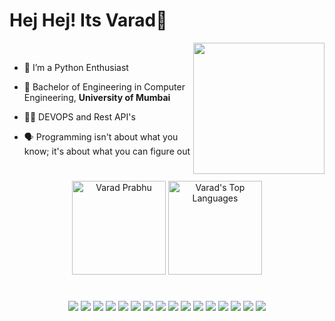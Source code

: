 <h1>Hej Hej! Its Varad👋</h1>
<div class= "container">
<img align="Right" src="https://user-images.githubusercontent.com/38029772/143664484-824a3a01-8652-46e2-8c26-3758f0f64e51.png" style="height: 210px;">
<br>

- 🧠 I’m a Python Enthusiast
  
- 🏫 Bachelor of Engineering in Computer Engineering, <b>University of Mumbai</b>

- 👨‍💻 DEVOPS and Rest API's
  
- 🗣️ Programming isn't about what you know; it's about what you can figure out 

</div>

#

<div class="container" align="center">
<img src="https://github-readme-stats.vercel.app/api?username=VAxRAxD&theme=algolia&show_icons=true&count_private=true&include_all_commits=true&hide=stars" alt="Varad Prabhu" style="height: 150px;" />
<img src="https://github-readme-stats.vercel.app/api/top-langs/?username=VAxRAxD&layout=compact&theme=algolia&hide_langs_below=1" alt="Varad's Top Languages" style="height: 150px"/>
</div>

#
<div class="container" align="center">
<img src="https://img.shields.io/badge/Python-3776AB?style=for-the-badge&logo=python&logoColor=white" />
<img src="https://img.shields.io/badge/Django-092E20?style=for-the-badge&logo=django&logoColor=white" />
<img src="https://img.shields.io/badge/django%20rest-ff1709?style=for-the-badge&logo=django&logoColor=white" />
<img src="https://img.shields.io/badge/opencv-%23white.svg?style=for-the-badge&logo=opencv&logoColor=white" />
<img src="https://img.shields.io/badge/Postman-FF6C37?style=for-the-badge&logo=Postman&logoColor=white" />
<img src="https://img.shields.io/badge/MySQL-005C84?style=for-the-badge&logo=mysql&logoColor=white" />
<img src="https://img.shields.io/badge/SQLite-07405E?style=for-the-badge&logo=sqlite&logoColor=white" />
<img src="https://img.shields.io/badge/redis-CC0000.svg?&style=for-the-badge&logo=redis&logoColor=white" />
<img src="https://img.shields.io/badge/Ansible-000000?style=for-the-badge&logo=ansible&logoColor=white" />
<img src="https://img.shields.io/badge/kubernetes-326ce5.svg?&style=for-the-badge&logo=kubernetes&logoColor=white" />
<img src="https://img.shields.io/badge/Docker-2CA5E0?style=for-the-badge&logo=docker&logoColor=white" />
<img src="https://img.shields.io/badge/Selenium-43B02A?style=for-the-badge&logo=Selenium&logoColor=white" />
<img src="https://img.shields.io/badge/Nginx-009639?style=for-the-badge&logo=nginx&logoColor=white" />
<img src="https://img.shields.io/badge/Jenkins-D24939?style=for-the-badge&logo=Jenkins&logoColor=white" />
<img src="https://img.shields.io/badge/heroku-%23430098.svg?style=for-the-badge&logo=heroku&logoColor=white" />
<img src="https://img.shields.io/badge/Linux-FCC624?style=for-the-badge&logo=linux&logoColor=black" />
</div>
